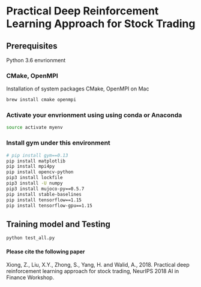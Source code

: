 # Practical Deep Reinforcement Learning Approach for Stock Trading


## Prerequisites 
Python 3.6 envrionment 

### CMake, OpenMPI
Installation of system packages CMake, OpenMPI on Mac 
```bash
brew install cmake openmpi
```
    
### Activate your envrionment using using conda or Anaconda
```bash
source activate myenv
```

### Install gym under this environment
```bash
# pip install gym==0.13 
pip install matplotlib
pip install mpi4py
pip install opencv-python
pip3 install lockfile
pip3 install -U numpy
pip3 install mujoco-py==0.5.7
pip install stable-baselines
pip install tensorflow==1.15
pip install tensorflow-gpu==1.15
```

## Training model and Testing
```bash
python test_all.py 
```

#### Please cite the following paper
Xiong, Z., Liu, X.Y., Zhong, S., Yang, H. and Walid, A., 2018. Practical deep reinforcement learning approach for stock trading, NeurIPS 2018 AI in Finance Workshop.

